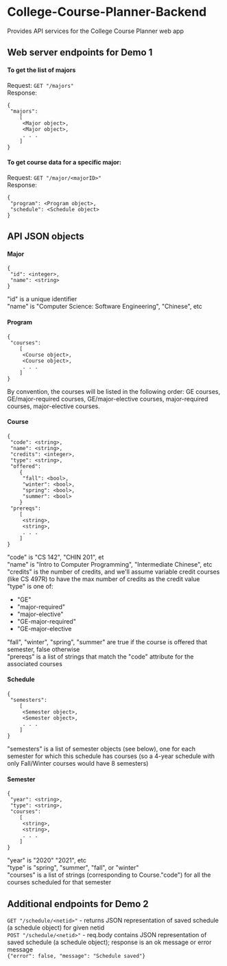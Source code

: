 # College-Course-Planner-Backend
Provides API services for the College Course Planner web app


## Web server endpoints for Demo 1

#### To get the list of majors  
Request: `GET "/majors"`  
Response:   
```
{  
 "majors":   
    [  
     <Major object>,   
     <Major object>,   
     . . .   
    ]  
}
```

#### To get course data for a specific major:
Request: `GET "/major/<majorID>"`  
Response:   
```
{
 "program": <Program object>, 
 "schedule": <Schedule object>
}
```

## API JSON objects
#### Major
```
{
 "id": <integer>, 
 "name": <string>
}
```

"id" is a unique identifier  
"name" is "Computer Science: Software Engineering", "Chinese", etc

#### Program
```
{
 "courses": 
    [
     <Course object>, 
     <Course object>, 
     . . . 
    ]
}
```

By convention, the courses will be listed in the following order: GE courses, GE/major-required courses, GE/major-elective courses, major-required courses, major-elective courses.

#### Course
```
{
 "code": <string>, 
 "name": <string>, 
 "credits": <integer>,
 "type": <string>,
 "offered":
    {
     "fall": <bool>, 
     "winter": <bool>, 
     "spring": <bool>, 
     "summer": <bool>
    }  
 "prereqs": 
    [
     <string>, 
     <string>, 
     . . .
    ]
}
```
"code" is "CS 142", "CHIN 201", et   
"name" is "Intro to Computer Programming", "Intermediate Chinese", etc  
"credits" is the number of credits, and we'll assume variable credit courses (like CS 497R) to have the max number of credits as the credit value  
"type" is one of:  
* "GE"  
* "major-required"  
* "major-elective"  
* "GE-major-required"  
* "GE-major-elective  

"fall", "winter", "spring", "summer" are true if the course is offered that semester, false otherwise  
"prereqs" is a list of strings that match the "code" attribute for the associated courses


#### Schedule
```
{
 "semesters": 
    [
     <Semester object>, 
     <Semester object>, 
     . . . 
    ]
}
```
"semesters" is a list of semester objects (see below), one for each semester for which this schedule has courses (so a 4-year schedule with only Fall/Winter courses would have 8 semesters)

#### Semester
```
{
 "year": <string>, 
 "type": <string>, 
 "courses": 
    [
     <string>, 
     <string>,
     . . .
    ]
}
```
"year" is "2020" "2021", etc  
"type" is "spring", "summer", "fall", or "winter"  
"courses" is a list of strings (corresponding to Course."code") for all the courses scheduled for that semester


## Additional endpoints for Demo 2  
`GET "/schedule/<netid>"` - returns JSON representation of saved schedule (a schedule object) for given netid  
`POST "/schedule/<netid>"` - req.body contains JSON representation of saved schedule (a schedule object); response is an ok message or error message  
`{"error": false, "message": "Schedule saved"}`
